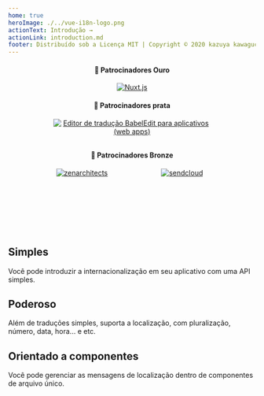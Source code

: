 ```yaml
---
home: true
heroImage: ./../vue-i18n-logo.png
actionText: Introdução →
actionLink: introduction.md
footer: Distribuído sob a Licença MIT | Copyright © 2020 kazuya kawaguchi
---
```


<div class="sponsors" style="text-align:center; padding: 0 0 24px 0;">
  <h4>🥇 Patrocinadores Ouro</h4>
  <a
    href="https://nuxtjs.org/"
    style="display: inline-block; vertical-align: middle;"
    target="_blank"
    rel="noopener"
  >
    <img
      src="/vue-i18n/patrons/nuxt.png"
      alt="Nuxt.js"
    />
  </a>
  <h4>🥈 Patrocinadores prata</h4>
  <a
    href="https://www.codeandweb.com/babeledit?utm_campaign=vue-i18n-2019-01"
    style="max-width: 320px; width: 100%; display: inline-block; vertical-align: middle;"
    target="_blank"
    rel="noopener"
  >
    <img
      src="/vue-i18n/patrons/babeledit.png"
      alt="Editor de tradução BabelEdit para aplicativos (web apps)"
    />
  </a>
  <h4 style="padding: 12px 0 0 0;">🥉 Patrocinadores Bronze</h4>
  <a
    href="https://zenarchitects.co.jp/"
    style="max-width: 200px; width: 100%; height: 80px; display: inline-block; vertical-align: middle;"
    target="_blank"
    rel="noopener"
  >
    <img
      src="/vue-i18n/patrons/zenarchitects.png"
      alt="zenarchitects"
    />
  </a>
  <a
    href="https://www.sendcloud.com/"
    style="max-width: 200px; width: 100%; height: 80px; display: inline-block; vertical-align: middle;"
    target="_blank"
    rel="noopener"
  >
    <img
      src="/vue-i18n/patrons/sendcloud.svg"
      alt="sendcloud"
    />
  </a>
</div>

<div class="github" style="text-align:center; padding: 0 0 24px 0;">
  <sponsor-button />
</div>

<div class="features">
  <div class="feature">
    <h2>Simples</h2>
    <p>Você pode introduzir a internacionalização em seu aplicativo com uma API simples.</p>
  </div>
  <div class="feature">
    <h2>Poderoso</h2>
    <p>Além de traduções simples, suporta a localização, com pluralização, número, data, hora... e etc.</p>
  </div>
  <div class="feature">
    <h2>Orientado a componentes</h2>
    <p>Você pode gerenciar as mensagens de localização dentro de componentes de arquivo único.</p>
  </div>
</div>
